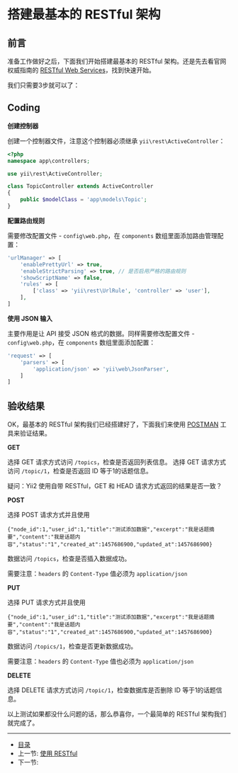 # 搭建最基本的 RESTful 架构

## 前言

准备工作做好之后，下面我们开始搭建最基本的 RESTful 架构。还是先去看官网权威指南的 [RESTful Web Services](http://www.yiiframework.com/doc-2.0/guide-rest-quick-start.html)，找到快速开始。

我们只需要3步就可以了：

## Coding

**创建控制器**

创建一个控制器文件，注意这个控制器必须继承 `yii\rest\ActiveController`：

```php
<?php
namespace app\controllers;

use yii\rest\ActiveController;

class TopicController extends ActiveController
{
    public $modelClass = 'app\models\Topic';
}
```

**配置路由规则**

需要修改配置文件 - `config\web.php`，在 `components` 数组里面添加路由管理配置：

```php
'urlManager' => [
    'enablePrettyUrl' => true,
    'enableStrictParsing' => true, // 是否启用严格的路由规则
    'showScriptName' => false,
    'rules' => [
        ['class' => 'yii\rest\UrlRule', 'controller' => 'user'],
    ],
]
```

**使用 JSON 输入**

主要作用是让 API 接受 JSON 格式的数据。同样需要修改配置文件 - `config\web.php`，在 `components` 数组里面添加配置：

```php
'request' => [
    'parsers' => [
        'application/json' => 'yii\web\JsonParser',
    ]
]
```

## 验收结果

OK，最基本的 RESTful 架构我们已经搭建好了，下面我们来使用 [POSTMAN](https://www.getpostman.com/) 工具来验证结果。

**GET**

选择 GET 请求方式访问 `/topics`，检查是否返回列表信息。
选择 GET 请求方式访问 `/topic/1`，检查是否返回 ID 等于1的话题信息。

疑问：Yii2 使用自带 RESTful，GET 和 HEAD 请求方式返回的结果是否一致？


**POST**

选择 POST 请求方式并且使用
```
{"node_id":1,"user_id":1,"title":"测试添加数据","excerpt":"我是话题摘要","content":"我是话题内容","status":"1","created_at":1457686900,"updated_at":1457686900}
```
数据访问 `/topics`，检查是否插入数据成功。

需要注意：`headers` 的 `Content-Type` 值必须为 `application/json`

**PUT**

选择 PUT 请求方式并且使用
```
{"node_id":1,"user_id":1,"title":"测试添加数据","excerpt":"我是话题摘要","content":"我是话题内容","status":"1","created_at":1457686900,"updated_at":1457686900}
```
数据访问 `/topics/1`，检查是否更新数据成功。

需要注意：`headers` 的 `Content-Type` 值也必须为 `application/json`

**DELETE**

选择 DELETE 请求方式访问 `/topic/1`，检查数据库是否删除 ID 等于1的话题信息。


以上测试如果都没什么问题的话，那么恭喜你，一个最简单的 RESTful 架构我们就完成了。

-----------------

- [目录](/SUMMARY.md)
- 上一节: [使用 RESTful](book/02/2.0.md)
- 下一节: [](/book/02/2.2.md)